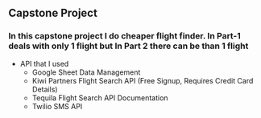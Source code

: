## Capstone Project 
### In this capstone project I do cheaper flight finder. In Part-1 deals with only 1 flight but In Part 2 there can be than 1 flight 

* API that I used 
    * Google Sheet Data Management 
    * Kiwi Partners Flight Search API (Free Signup, Requires Credit Card Details)
    * Tequila Flight Search API Documentation 
    * Twilio SMS API